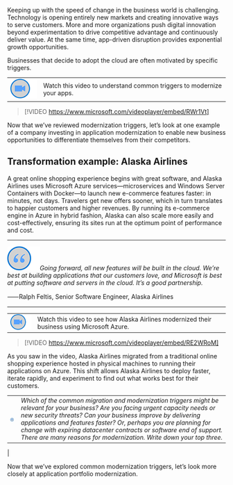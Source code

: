 Keeping up with the speed of change in the business world is challenging. Technology is opening entirely new markets and creating innovative ways to serve customers. More and more organizations push digital innovation beyond experimentation to drive competitive advantage and continuously deliver value. At the same time, app-driven disruption provides exponential growth opportunities.

Businesses that decide to adopt the cloud are often motivated by specific triggers.


|  |  |
| ------------ | -------------|
|![Icon indicating play video](../media/video-icon.png)|Watch this video to understand common triggers to modernize your apps.|

> [!VIDEO https://www.microsoft.com/videoplayer/embed/RWr1Vt]

Now that we’ve reviewed modernization triggers, let’s look at one example of a company investing in application modernization to enable new business opportunities to differentiate themselves from their competitors.

## Transformation example: Alaska Airlines

A great online shopping experience begins with great software, and Alaska Airlines uses Microsoft Azure services—microservices and Windows Server Containers with Docker—to launch new e-commerce features faster: in minutes, not days. Travelers get new offers sooner, which in turn translates to happier customers and higher revenues. By running its e-commerce engine in Azure in hybrid fashion, Alaska can also scale more easily and cost-effectively, ensuring its sites run at the optimum point of performance and cost.

-----------------------
![image of quotes](../media/quote.png)*Going forward, all new features will be built in the cloud. We’re best at building applications that our customers love, and Microsoft is best at putting software and servers in the cloud. It’s a good partnership.*

⸺Ralph Feltis, Senior Software Engineer, Alaska Airlines

-----------------------


|  |  |
| ------------ | -------------|
|![Icon indicating play video](../media/video-icon.png)|Watch this video to see how Alaska Airlines modernized their business using Microsoft Azure.|

> [!VIDEO https://www.microsoft.com/videoplayer/embed/RE2WRoM]

As you saw in the video, Alaska Airlines migrated from a traditional online shopping experience hosted in physical machines to running their applications on Azure. This shift allows Alaska Airlines to deploy faster, iterate rapidly, and experiment to find out what works best for their customers.


|  |  |
| ------------ | -------------|
|![Icon of lightbulb](../media/lightbulb.png)|*Which of the common migration and modernization triggers might be relevant for your business? Are you facing urgent capacity needs or new security threats? Can your business improve by delivering applications and features faster? Or, perhaps you are planning for change with expiring datacenter contracts or software end of support. There are many reasons for modernization. Write down your top three.*
|

Now that we’ve explored common modernization triggers, let’s look more closely at application portfolio modernization.
